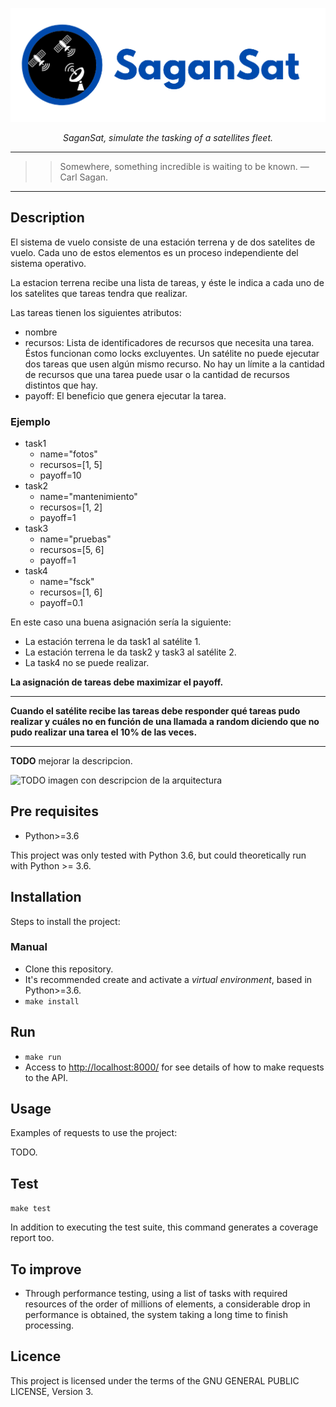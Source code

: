 <p align="center">
  <a href="https://github.com/nahuelbrandan/SaganSat"><img src="./resources/img/SaganSat_banner.png" alt="SaganSat banner"></a>
</p>
<p align="center">
    <em>SaganSat, simulate the tasking of a satellites fleet.</em>
</p>

---
>> Somewhere, something incredible is waiting to be known. ― Carl Sagan.
---

## Description

El sistema de vuelo consiste de una estación terrena y de dos satelites de vuelo. 
Cada uno de estos elementos es un proceso independiente del sistema operativo.

La estacion terrena recibe una lista de tareas, y éste le indica a cada uno de los satelites que tareas tendra que realizar.

Las tareas tienen los siguientes atributos:
- nombre
- recursos: Lista de identificadores de recursos que necesita una tarea. Éstos funcionan
como locks excluyentes. Un satélite no puede ejecutar dos tareas que usen algún mismo
recurso. No hay un límite a la cantidad de recursos que una tarea puede usar o la cantidad
de recursos distintos que hay.
- payoff: El beneficio que genera ejecutar la tarea.

### Ejemplo

* task1
  * name="fotos"
  * recursos=[1, 5]
  * payoff=10
* task2
  * name="mantenimiento"
  * recursos=[1, 2]
  * payoff=1
* task3
  * name="pruebas" 
  * recursos=[5, 6]
  * payoff=1
* task4
  * name="fsck"
  * recursos=[1, 6]
  * payoff=0.1

En este caso una buena asignación sería la siguiente:

- La estación terrena le da task1 al satélite 1.
- La estación terrena le da task2 y task3 al satélite 2.
- La task4 no se puede realizar.

**La asignación de tareas debe maximizar el payoff.**

---

**Cuando el satélite recibe las tareas debe responder qué tareas pudo realizar y cuáles no en función
de una llamada a random diciendo que no pudo realizar una tarea el 10% de las veces.**

---

**TODO** mejorar la descripcion.

![TODO imagen con descripcion de la arquitectura]()

## Pre requisites

* Python>=3.6

This project was only tested with Python 3.6, but could theoretically run with Python >= 3.6.

## Installation

Steps to install the project:

### Manual
* Clone this repository.
* It's recommended create and activate a *virtual environment*, based in Python>=3.6.
* `make install`

## Run

* `make run`
* Access to [http://localhost:8000/](http://localhost:8000/) for see details of how to make requests to the API.

## Usage

Examples of requests to use the project:

TODO. 

## Test

`make test`

In addition to executing the test suite, this command generates a coverage report too.

## To improve

* Through performance testing, using a list of tasks with required resources of the order of millions of elements, 
a considerable drop in performance is obtained, the system taking a long time to finish processing.

## Licence

This project is licensed under the terms of the GNU GENERAL PUBLIC LICENSE, Version 3.
